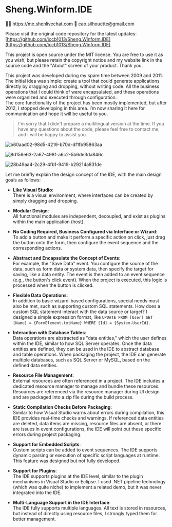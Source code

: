 # Sheng.Winform.IDE

🙋‍♂️ https://me.shenlivechat.com
📨 cao.silhouette@gmail.com

Please visit the original code repository for the latest updates: [https://github.com/iccb1013/Sheng.Winform.IDE](https://github.com/iccb1013/Sheng.Winform.IDE).

This project is open source under the MIT license. You are free to use it as you wish, but please retain the copyright notice and my website link in the source code and the "About" screen of your product. Thank you.

This project was developed during my spare time between 2009 and 2011. The initial idea was simple: create a tool that could generate applications directly by dragging and dropping, without writing code. All the business operations that I could think of were encapsulated, and these operations were organized and executed through configuration.  
The core functionality of the project has been mostly implemented, but after 2012, I stopped developing in this area. I’m now sharing it here for communication and hope it will be useful to you.

> I'm sorry that I didn't prepare a multilingual version at the time. If you have any questions about the code, please feel free to contact me, and I will be happy to assist you.

![b60aad02-98d5-4219-b70d-df1fb95863aa](https://github.com/user-attachments/assets/e8d1fa17-72a1-4b99-83b0-ea963dd08f86)

![8d156e63-2a67-498f-a6c2-5b6de3da846c](https://github.com/user-attachments/assets/67946729-65ff-4bd5-8494-17e2debfb6b4)

![28b49aa4-2c29-4fb1-9419-b29214a831de](https://github.com/user-attachments/assets/07076c64-d572-482f-8459-456c1612bc7d)


Let me briefly explain the design concept of the IDE, with the main design goals as follows:

- **Like Visual Studio**:  
  There is a visual environment, where interfaces can be created by simply dragging and dropping.
  
- **Modular Design**:  
  All functional modules are independent, decoupled, and exist as plugins within the main application (host).

- **No Coding Required, Business Configured via Interface or Wizard**:  
  To add a button and make it perform a specific action on click, just drag the button onto the form, then configure the event sequence and the corresponding actions.

- **Abstract and Encapsulate the Concept of Events**:  
  For example, the "Save Data" event. You configure the source of the data, such as form data or system data, then specify the target for saving, like a data entity. The event is then added to an event sequence (e.g., the button's click event). When the project is executed, this logic is processed when the button is clicked.

- **Flexible Data Operations**:  
  In addition to basic wizard-based configurations, special needs must also be met, such as supporting custom SQL statements. How does a custom SQL statement interact with the data source or target? I designed a simple expression format, like `UPDATE FROM [User] SET [Name] = {FormElement.txtName} WHERE [Id] = {System.UserId}`.

- **Interaction with Database Tables**:  
  Data operations are abstracted as "data entities," which the user defines within the IDE, similar to how SQL Server operates. Once the data entities are defined, they can be used in the IDE to abstract database and table operations. When packaging the project, the IDE can generate multiple databases, such as SQL Server or MySQL, based on the defined data entities.

- **Resource File Management**:  
  External resources are often referenced in a project. The IDE includes a dedicated resource manager to manage and bundle these resources. Resources are referenced via the resource manager during UI design and are packaged into a zip file during the build process.

- **Static Compilation Checks Before Packaging**:  
  Similar to how Visual Studio warns about errors during compilation, this IDE provides real-time checks and warnings. If referenced data entities are deleted, data items are missing, resource files are absent, or there are issues in event configurations, the IDE will point out these specific errors during project packaging.

- **Support for Embedded Scripts**:  
  Custom scripts can be added to event sequences. The IDE supports dynamic parsing or execution of specific script languages at runtime. This feature was designed but not fully developed.

- **Support for Plugins**:  
  The IDE supports plugins at the IDE level, similar to the plugin mechanisms in Visual Studio or Eclipse. I used .NET pipeline technology (which was quite niche) to implement a related demo, but it was never integrated into the IDE.

- **Multi-Language Support in the IDE Interface**:  
  The IDE fully supports multiple languages. All text is stored in resources, but instead of directly using resource files, I strongly typed them for better management.
